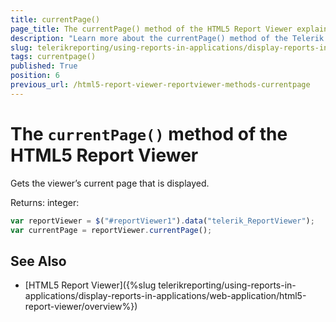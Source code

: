 ```yaml
---
title: currentPage()
page_title: The currentPage() method of the HTML5 Report Viewer explained
description: "Learn more about the currentPage() method of the Telerik Reporting HTML5 Report Viewer and how to use it to customize the viewer's behavior."
slug: telerikreporting/using-reports-in-applications/display-reports-in-applications/web-application/html5-report-viewer/api-reference/reportviewer/methods/currentpage()
tags: currentpage()
published: True
position: 6
previous_url: /html5-report-viewer-reportviewer-methods-currentpage
---
```


# The `currentPage()` method of the HTML5 Report Viewer

Gets the viewer’s current page that is displayed.

Returns: integer:

````JavaScript
var reportViewer = $("#reportViewer1").data("telerik_ReportViewer");
var currentPage = reportViewer.currentPage();
````


## See Also

* [HTML5 Report Viewer]({%slug telerikreporting/using-reports-in-applications/display-reports-in-applications/web-application/html5-report-viewer/overview%})
